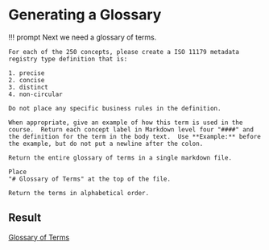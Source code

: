 # Generating a Glossary 

!!! prompt
    Next we need a glossary of terms.  
    
    For each of the 250 concepts, please create a ISO 11179 metadata registry type definition that is:
    
    1. precise
    2. concise
    3. distinct
    4. non-circular

    Do not place any specific business rules in the definition.
    
    When appropriate, give an example of how this term is used in the course.  Return each concept label in Markdown level four "####" and the definition for the term in the body text.  Use **Example:** before the example, but do not put a newline after the colon.

    Return the entire glossary of terms in a single markdown file.
    
    Place
    "# Glossary of Terms" at the top of the file.  
    
    Return the terms in alphabetical order.

## Result

[Glossary of Terms](../glossary.md)

    
